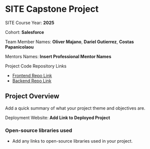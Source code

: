 # SITE Capstone Project

SITE Course Year: **2025**

Cohort: **Salesforce**

Team Member Names: **Oliver Majano**, **Dariel Gutierrez**, **Costas Papanicolaou**

Mentors Names: **Insert Professional Mentor Names**

Project Code Repository Links

* [Frontend Repo Link]()
* [Backend Repo Link]()

## Project Overview

Add a quick summary of what your project theme and objectives are. 

Deployment Website: **Add Link to Deployed Project**

### Open-source libraries used

- Add any links to open-source libraries used in your project.
